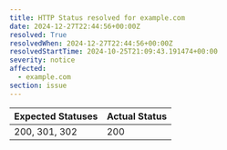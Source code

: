```yaml
---
title: HTTP Status resolved for example.com
date: 2024-12-27T22:44:56+00:00Z
resolved: True
resolvedWhen: 2024-12-27T22:44:56+00:00Z
resolvedStartTime: 2024-10-25T21:09:43.191474+00:00
severity: notice
affected:
  - example.com
section: issue
---
```


| Expected Statuses | Actual Status  |
|-------------------|----------------|
| 200, 301, 302 | 200 |
